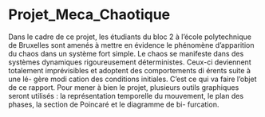 # Projet_Meca_Chaotique

Dans le cadre de ce projet, les étudiants du bloc 2 à l’école polytechnique de Bruxelles sont amenés à mettre en évidence le phénomène d’apparition du chaos dans un système fort simple. Le chaos se manifeste dans des systèmes dynamiques rigoureusement déterministes. Ceux-ci deviennent totalement imprévisibles et adoptent des comportements di érents suite à une lé- gère modi cation des conditions initiales. C’est ce qui va faire l’objet de ce rapport.
Pour mener à bien le projet, plusieurs outils graphiques seront utilisés : la représentation temporelle du mouvement, le plan des phases, la section de Poincaré et le diagramme de bi- furcation.
